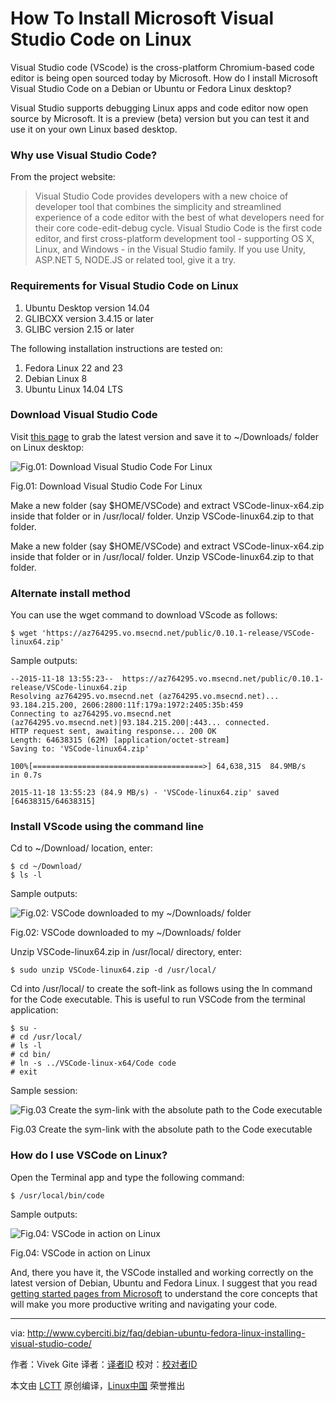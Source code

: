 How To Install Microsoft Visual Studio Code on Linux
================================================================================
Visual Studio code (VScode) is the cross-platform Chromium-based code editor is being open sourced today by Microsoft. How do I install Microsoft Visual Studio Code on a Debian or Ubuntu or Fedora Linux desktop?

Visual Studio supports debugging Linux apps and code editor now open source by Microsoft. It is a preview (beta) version but you can test it and use it on your own Linux based desktop.

### Why use Visual Studio Code? ###

From the project website:

> Visual Studio Code provides developers with a new choice of developer tool that combines the simplicity and streamlined experience of a code editor with the best of what developers need for their core code-edit-debug cycle. Visual Studio Code is the first code editor, and first cross-platform development tool - supporting OS X, Linux, and Windows - in the Visual Studio family. If you use Unity, ASP.NET 5, NODE.JS or related tool, give it a try.

### Requirements for Visual Studio Code on Linux ###

1. Ubuntu Desktop version 14.04
1. GLIBCXX version 3.4.15 or later
1. GLIBC version 2.15 or later

The following installation instructions are tested on:

1. Fedora Linux 22 and 23
1. Debian Linux 8
1. Ubuntu Linux 14.04 LTS

### Download Visual Studio Code ###

Visit [this page][1] to grab the latest version and save it to ~/Downloads/ folder on Linux desktop:

![Fig.01: Download Visual Studio Code For Linux](http://s0.cyberciti.org/uploads/faq/2015/11/download-visual-studio-code.jpg)

Fig.01: Download Visual Studio Code For Linux

Make a new folder (say $HOME/VSCode) and extract VSCode-linux-x64.zip inside that folder or in /usr/local/ folder. Unzip VSCode-linux64.zip to that folder.

Make a new folder (say $HOME/VSCode) and extract VSCode-linux-x64.zip inside that folder or in /usr/local/ folder. Unzip VSCode-linux64.zip to that folder.

### Alternate install method ###

You can use the wget command to download VScode as follows:

    $ wget 'https://az764295.vo.msecnd.net/public/0.10.1-release/VSCode-linux64.zip'

Sample outputs:

    --2015-11-18 13:55:23--  https://az764295.vo.msecnd.net/public/0.10.1-release/VSCode-linux64.zip
    Resolving az764295.vo.msecnd.net (az764295.vo.msecnd.net)... 93.184.215.200, 2606:2800:11f:179a:1972:2405:35b:459
    Connecting to az764295.vo.msecnd.net (az764295.vo.msecnd.net)|93.184.215.200|:443... connected.
    HTTP request sent, awaiting response... 200 OK
    Length: 64638315 (62M) [application/octet-stream]
    Saving to: 'VSCode-linux64.zip'
     
    100%[======================================>] 64,638,315  84.9MB/s   in 0.7s
     
    2015-11-18 13:55:23 (84.9 MB/s) - 'VSCode-linux64.zip' saved [64638315/64638315]
 
### Install VScode using the command line ###

Cd to ~/Download/ location, enter:

    $ cd ~/Download/
    $ ls -l

Sample outputs:

![Fig.02: VSCode downloaded to my ~/Downloads/ folder](http://s0.cyberciti.org/uploads/faq/2015/11/list-vscode-linux.jpg)

Fig.02: VSCode downloaded to my ~/Downloads/ folder

Unzip VSCode-linux64.zip in /usr/local/ directory, enter:

    $ sudo unzip VSCode-linux64.zip -d /usr/local/

Cd into /usr/local/ to create the soft-link as follows using the ln command for the Code executable. This is useful to run VSCode from the terminal application:

    $ su -
    # cd /usr/local/
    # ls -l
    # cd bin/
    # ln -s ../VSCode-linux-x64/Code code
    # exit

Sample session:

![Fig.03 Create the sym-link with the absolute path to the Code executable](http://s0.cyberciti.org/uploads/faq/2015/11/verify-and-ln-vscode.jpg)

Fig.03 Create the sym-link with the absolute path to the Code executable

### How do I use VSCode on Linux? ###

Open the Terminal app and type the following command:

    $ /usr/local/bin/code

Sample outputs:

![Fig.04: VSCode in action on Linux](http://s0.cyberciti.org/uploads/faq/2015/11/vscode-welcome.jpg)

Fig.04: VSCode in action on Linux

And, there you have it, the VSCode installed and working correctly on the latest version of Debian, Ubuntu and Fedora Linux. I suggest that you read [getting started pages from Microsoft][2] to understand the core concepts that will make you more productive writing and navigating your code.

--------------------------------------------------------------------------------

via: http://www.cyberciti.biz/faq/debian-ubuntu-fedora-linux-installing-visual-studio-code/

作者：Vivek Gite
译者：[译者ID](https://github.com/译者ID)
校对：[校对者ID](https://github.com/校对者ID)

本文由 [LCTT](https://github.com/LCTT/TranslateProject) 原创编译，[Linux中国](https://linux.cn/) 荣誉推出

[1]:https://code.visualstudio.com/Download
[2]:https://code.visualstudio.com/docs